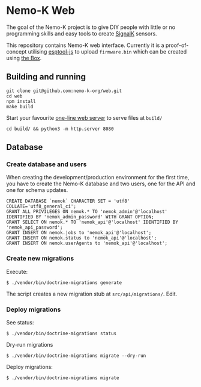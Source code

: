 # Nemo-K Web

The goal of the Nemo-K project is to give DIY people with little or no
programming skills and easy tools to create [SignalK](http://signalk.org/)
sensors.

This repository contains Nemo-K web interface. Currently it is a proof-of-concept
utilising [esptool-js](https://www.npmjs.com/package/esptool-js) to upload
`firmware.bin` which can be created using [the Box](https://github.com/nemo-k-org/the-box).

## Building and running

```
git clone git@github.com:nemo-k-org/web.git
cd web
npm install
make build
```

Start your favourite [one-line web server](https://gist.github.com/willurd/5720255)
to serve files at `build/`

```
cd build/ && python3 -m http.server 8080
```

## Database

### Create database and users

When creating the development/production environment for the first time, you have to create
the Nemo-K database and two users, one for the API and one for schema updates.

```
CREATE DATABASE `nemok` CHARACTER SET = 'utf8' COLLATE='utf8_general_ci';
GRANT ALL PRIVILEGES ON nemok.* TO 'nemok_admin'@'localhost' IDENTIFIED BY 'nemok_admin_password' WITH GRANT OPTION;
GRANT SELECT ON nemok.* TO 'nemok_api'@'localhost' IDENTIFIED BY 'nemok_api_password';
GRANT INSERT ON nemok.jobs to 'nemok_api'@'localhost';
GRANT INSERT ON nemok.status to 'nemok_api'@'localhost';
GRANT INSERT ON nemok.userAgents to 'nemok_api'@'localhost';
```

### Create new migrations

Execute:

`$ ./vendor/bin/doctrine-migrations generate`

The script creates a new migration stub at `src/api/migrations/`. Edit.

### Deploy migrations

See status:

`$ ./vendor/bin/doctrine-migrations status`

Dry-run migrations

`$ ./vendor/bin/doctrine-migrations migrate --dry-run`

Deploy migrations:

`$ ./vendor/bin/doctrine-migrations migrate`
